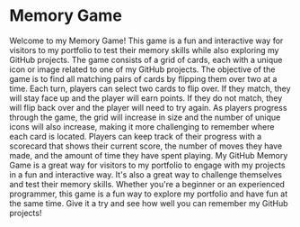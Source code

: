 # Memory Game
 Welcome to my Memory Game! This game is a fun and interactive way for visitors to my portfolio to test their memory skills while also exploring my GitHub projects.  The game consists of a grid of cards, each with a unique icon or image related to one of my GitHub projects. The objective of the game is to find all matching pairs of cards by flipping them over two at a time. Each turn, players can select two cards to flip over. If they match, they will stay face up and the player will earn points. If they do not match, they will flip back over and the player will need to try again.  As players progress through the game, the grid will increase in size and the number of unique icons will also increase, making it more challenging to remember where each card is located. Players can keep track of their progress with a scorecard that shows their current score, the number of moves they have made, and the amount of time they have spent playing.  My GitHub Memory Game is a great way for visitors to my portfolio to engage with my projects in a fun and interactive way. It's also a great way to challenge themselves and test their memory skills. Whether you're a beginner or an experienced programmer, this game is a fun way to explore my portfolio and have fun at the same time. Give it a try and see how well you can remember my GitHub projects!
